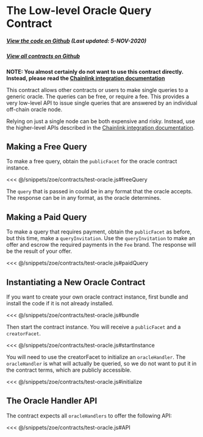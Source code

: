 # The Low-level Oracle Query Contract

<Zoe-Version/>

##### [View the code on Github](https://github.com/Agoric/agoric-sdk/blob/master/packages/zoe/src/contracts/oracle.js) (Last updated: 5-NOV-2020)
##### [View all contracts on Github](https://github.com/Agoric/agoric-sdk/tree/master/packages/zoe/src/contracts)

**NOTE: You almost certainly do not want to use this contract directly.
Instead, please read the [Chainlink integration
documentation](/chainlink-integration.md)**

This contract allows other contracts or users to make single queries to a generic
oracle. The queries can be free, or require a fee.  This provides a very
low-level API to issue single queries that are answered by an individual
off-chain oracle node.

Relying on just a single node can be both expensive and risky. Instead, use the
higher-level APIs described in the [Chainlink integration
documentation](/chainlink-integration.md).

## Making a Free Query

To make a free query, obtain the `publicFacet` for the oracle contract
instance. 

<<< @/snippets/zoe/contracts/test-oracle.js#freeQuery

The `query` that is passed in could be in any format that the
oracle accepts. The response can be in any format, as the oracle determines.

## Making a Paid Query

To make a query that requires payment, obtain the `publicFacet` as
before, but this time, make a `queryInvitation`. Use the
`queryInvitation` to make an offer and escrow the required payments in
the `Fee` brand. The response will be the result of your offer.

<<< @/snippets/zoe/contracts/test-oracle.js#paidQuery

## Instantiating a New Oracle Contract

If you want to create your own oracle contract instance, first bundle
and install the code if it is not already installed.

<<< @/snippets/zoe/contracts/test-oracle.js#bundle

Then start the contract instance. You will receive a `publicFacet` and
a `creatorFacet`.

<<< @/snippets/zoe/contracts/test-oracle.js#startInstance

You will need to use the creatorFacet to initialize an
`oracleHandler`. The `oracleHandler` is what will actually be queried,
so we do not want to put it in the contract terms, which are publicly
accessible. 

<<< @/snippets/zoe/contracts/test-oracle.js#initialize

## The Oracle Handler API

The contract expects all `oracleHandlers` to offer the following API:

<<< @/snippets/zoe/contracts/test-oracle.js#API



